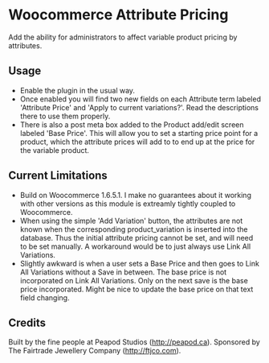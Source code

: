# Woocommerce Attribute Pricing

Add the ability for administrators to affect variable product pricing by attributes.

## Usage

* Enable the plugin in the usual way.
* Once enabled you will find two new fields on each Attribute term labeled 'Attribute Price' and 'Apply to current variations?'.  Read the descriptions there to use them properly.
* There is also a post meta box added to the Product add/edit screen labeled 'Base Price'.  This will allow you to set a starting price point for a product, which the attribute prices will add to to end up at the price for the variable product.

## Current Limitations

* Build on Woocommerce 1.6.5.1.  I make no guarantees about it working with other versions as this module is extreamly tightly coupled to Woocommerce.
* When using the simple 'Add Variation' button, the attributes are not known when the corresponding product_variation is inserted into the database.  Thus the initial attribute pricing cannot be set, and will need to be set manually. A workaround would be to just always use Link All Variations. 
* Slightly awkward is when a user sets a Base Price and then goes to Link All Variations without a Save in between. The base price is not incorporated on Link All Variations.  Only on the next save is the base price incorporated. Might be nice to update the base price on that text field changing.

## Credits

Built by the fine people at Peapod Studios (http://peapod.ca).  Sponsored by The Fairtrade Jewellery Company (http://ftjco.com).
